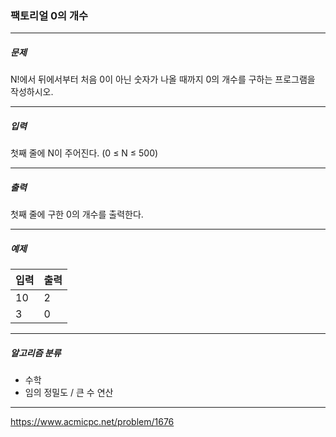 ### 팩토리얼 0의 개수

***

##### 문제
N!에서 뒤에서부터 처음 0이 아닌 숫자가 나올 때까지 0의 개수를 구하는 프로그램을 작성하시오.

***

##### 입력
첫째 줄에 N이 주어진다. (0 ≤ N ≤ 500)

***

##### 출력
첫째 줄에 구한 0의 개수를 출력한다.

***

##### 예제
| 입력  | 출력  |
|-----|-----|
| 10  | 2   |
| 3   | 0   |

***

##### 알고리즘 분류
* 수학
* 임의 정밀도 / 큰 수 연산

***

https://www.acmicpc.net/problem/1676